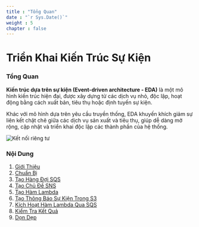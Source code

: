 ```yaml
---
title : "Tổng Quan"
date : "`r Sys.Date()`"
weight : 5
chapter : false
---
```

# Triển Khai Kiến Trúc Sự Kiện

### Tổng Quan
**Kiến trúc dựa trên sự kiện (Event-driven architecture - EDA)** là một mô hình kiến trúc hiện đại, được xây dựng từ các dịch vụ nhỏ, độc lập, hoạt động bằng cách xuất bản, tiêu thụ hoặc định tuyến sự kiện.

Khác với mô hình dựa trên yêu cầu truyền thống, EDA khuyến khích giảm sự liên kết chặt chẽ giữa các dịch vụ sản xuất và tiêu thụ, giúp dễ dàng mở rộng, cập nhật và triển khai độc lập các thành phần của hệ thống.

![Kết nối riêng tư](/images/architect.png)

### Nội Dung
1. [Giới Thiệu](1-Introduce/)
2. [Chuẩn Bị](2-Prerequiste/)
3. [Tạo Hàng Đợi SQS](3-sqs/)
4. [Tạo Chủ Đề SNS](4-sns/)
5. [Tạo Hàm Lambda](5-lambda/)
6. [Tạo Thông Báo Sự Kiện Trong S3](6-createnotis3/)
7. [Kích Hoạt Hàm Lambda Qua SQS](7-triggerlambda/)
8. [Kiểm Tra Kết Quả](8-checkresult/)
9. [Dọn Dẹp](9-cleanup/)